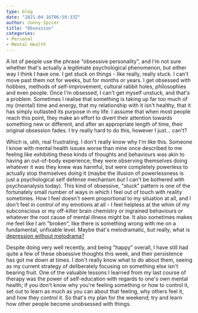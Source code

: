 ```yaml
---
type: blog
date: "2021-04-16T06:50:33Z"
author: Jonny Spicer
title: "Obsession"
categories:
- Personal
- Mental Health
---
```

A lot of people use the phrase "obsessive personality", and I'm not sure whether that's actually  a legitimate psychological phenomenon, but either way I think I have one. I get stuck on things -
like really, really stuck. I can't move past them not for weeks, but for months or years. I get obsessed with hobbies, methods of self-improvement, cultural rabbit holes, philosophies
and even people. Once I'm obsessed, I can't get myself unstuck, and that's a problem. Sometimes I realise that something is taking up far too much of my (mental) time and energy,
that my relationship with it isn't healthy, that it has simply outlasted its purpose in my life. I assume that when most people reach this point, they make an effort to
divert their attention towards something new or different, and after an appropriate length of time, their original obsession fades. I try really hard to do this, however I just...
can't?

Which is, uhh, real frustrating. I don't really know why I'm like this. Someone I know with mental health issues worse than mine once described to me feeling like exhibiting these
kinds of thoughts and behaviours was akin to having an out-of-body experience; they were observing themselves doing whatever it was they knew was harmful, but were completely
powerless to actually stop themselves doing it (maybe the illusion of powerlessness is just a psychological self defense mechanism *but* I can't be bothered with psychoanalysis
today). This kind of obsessive, "stuck" pattern is one of the fortunately small number of ways in which I feel out of touch with reality sometimes. How I feel doesn't seem proportional
to my situation at all, and I don't feel in control of my emotions at all - I feel helpless at the whim of my subconscious or my off-kilter brain chemistry or ingrained behaviours or
whatever the root cause of mental illness might be. It also sometimes makes me feel like I am "broken", like there is something wrong with me on a fundamental, unfixable level. Maybe
that's melodramatic, but really, what is [depression without melodrama?](https://harpers.org/wp-content/uploads/HarpersMagazine-1998-01-0059425.pdf)

Despite doing very well recently, and being "happy" overall, I have still had quite a few of these obsessive thoughts this week, and their persistence has got me down at times. I
don't really know what to do about them, seeing as my current strategy of deliberately focusing on something else isn't bearing fruit. One of the valuable lessons I learned from my
last course of therapy was the power of self-education with regards to one's own mental health; if you don't know why you're feeling something or how to control it, set out
to learn as much as you can about that feeling, why others feel it, and how they control it. So that's my plan for the weekend; try and learn how other people become unobsessed with
things.
